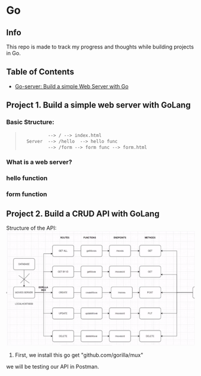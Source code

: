 # Go

## Info
This repo is made to track my progress and thoughts while building projects in Go. 
## Table of Contents
 - [Go-server: Build a simple Web Server with Go](#build-a-simple-web-server-with-go)

## Project 1. Build a simple web server with GoLang
### Basic Structure:
>               --> / --> index.html
>       Server  --> /hello  --> hello func
>               --> /form --> form func --> form.html

### What is a web server?

### hello function

### form function


## Project 2. Build a CRUD API with GoLang

Structure of the API:
![structure of the API:](imgs/APIstructure.png)
1) First, we install this 
go get "github.com/gorilla/mux"

we will be testing our API in Postman.
